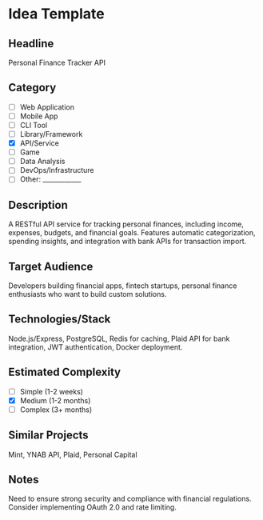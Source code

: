 # Idea Template

## Headline
Personal Finance Tracker API

## Category
- [ ] Web Application
- [ ] Mobile App
- [ ] CLI Tool
- [ ] Library/Framework
- [x] API/Service
- [ ] Game
- [ ] Data Analysis
- [ ] DevOps/Infrastructure
- [ ] Other: ____________

## Description
A RESTful API service for tracking personal finances, including income, expenses, budgets, and financial goals. Features automatic categorization, spending insights, and integration with bank APIs for transaction import.

## Target Audience
Developers building financial apps, fintech startups, personal finance enthusiasts who want to build custom solutions.

## Technologies/Stack
Node.js/Express, PostgreSQL, Redis for caching, Plaid API for bank integration, JWT authentication, Docker deployment.

## Estimated Complexity
- [ ] Simple (1-2 weeks)
- [x] Medium (1-2 months)
- [ ] Complex (3+ months)

## Similar Projects
Mint, YNAB API, Plaid, Personal Capital

## Notes
Need to ensure strong security and compliance with financial regulations. Consider implementing OAuth 2.0 and rate limiting.